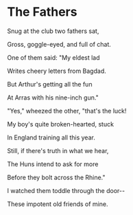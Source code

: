 # The Fathers

Snug at the club two fathers sat,

Gross, goggle-eyed, and full of chat.

One of them said: "My eldest lad

Writes cheery letters from Bagdad.

But Arthur's getting all the fun

At Arras with his nine-inch gun."



"Yes," wheezed the other, "that's the luck!

My boy's quite broken-hearted, stuck

In England training all this year.

Still, if there's truth in what we hear,

The Huns intend to ask for more

Before they bolt across the Rhine."

I watched them toddle through the door--

These impotent old friends of mine.

